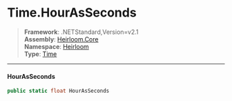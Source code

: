 # Time.HourAsSeconds

> **Framework**: .NETStandard,Version=v2.1  
> **Assembly**: [Heirloom.Core][0]  
> **Namespace**: [Heirloom][0]  
> **Type**: [Time][1]

--------------------------------------------------------------------------------

#### HourAsSeconds

```cs
public static float HourAsSeconds
```

[0]: ../Heirloom.Core.md
[1]: Heirloom.Time.md
